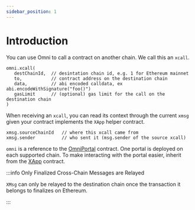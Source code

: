 ```yaml
---
sidebar_position: 1
---
```


# Introduction

You can use Omni to call a contract on another chain. We call this an `xcall`.

```solidity
omni.xcall(
   destChainId,  // desintation chain id, e.g. 1 for Ethereum mainnet
   to,           // contract address on the destination chain
   data,         // abi encoded calldata, ex abi.encodeWithSignature("foo()")
   gasLimit      // (optional) gas limit for the call on the destination chain
)
```

When receiving an `xcall`, you can read its context through the current `xmsg` given your contract implements the `XApp` helper contract.

```solidity
xmsg.sourceChainId   // where this xcall came from
xmsg.sender          // who sent it (msg.sender of the source xcall)
```

`omni` is a reference to the [OmniPortal](./contracts.md#omniportal) contract. One portal is deployed on each supported chain. To make interacting with the portal easier, inherit from the [XApp](./xapp/xapp.md) contract.

:::info Only Finalized Cross-Chain Messages are Relayed

`XMsg` can only be relayed to the destination chain once the transaction it belongs to finalizes on Ethereum.

:::
